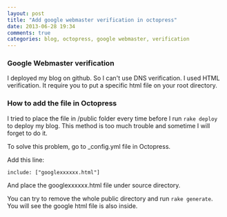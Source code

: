 ```yaml
---
layout: post
title: "Add google webmaster verification in octopress"
date: 2013-06-28 19:34
comments: true
categories: blog, octopress, google webmaster, verification
---
```


### Google Webmaster verification

I deployed my blog on github. So I can't use DNS verification. I used HTML verification. It require you to put a specific html file on your root directory.

### How to add the file in Octopress

I tried to place the file in /public folder every time before I run `rake deploy` to deploy my blog. This method is too much trouble and sometime I will forget to do it.

To solve this problem, go to _config.yml file in Octopress.

Add this line:

`include: ["googlexxxxxx.html"]`

And place the googlexxxxxx.html file under source directory.

You can try to remove the whole public directory and run `rake generate`. You will see the google html file is also inside.
